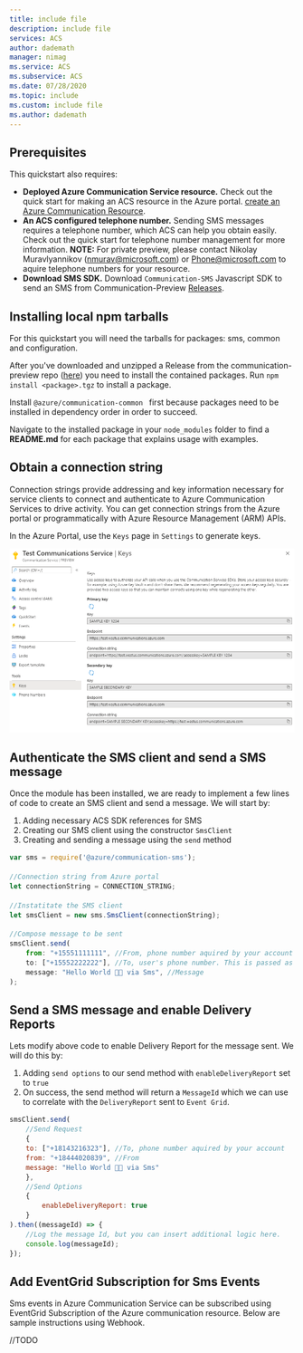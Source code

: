 ```yaml
---
title: include file
description: include file
services: ACS
author: dademath
manager: nimag
ms.service: ACS
ms.subservice: ACS
ms.date: 07/28/2020
ms.topic: include
ms.custom: include file
ms.author: dademath
---
```


## Prerequisites

This quickstart also requires:
- **Deployed Azure Communication Service resource.** Check out the quick start for making an ACS resource in the Azure portal. [create an Azure Communication Resource](./create-a-communication-resource).
- **An ACS configured telephone number.** Sending SMS messages requires a telephone number, which ACS can help you obtain easily. Check out the quick start for telephone number management for more information. **NOTE:** For private preview, please contact Nikolay Muravlyannikov (nmurav@microsoft.com) or Phone@microsoft.com to aquire telephone numbers for your resource.
- **Download SMS SDK.** Download `Communication-SMS` Javascript SDK to send an SMS from Communication-Preview [Releases](https://github.com/Azure/communication-preview/releases).

## Installing local npm tarballs
For this quickstart you will need the tarballs for packages: sms, common and configuration.

After you've downloaded and unzipped a Release from the communication-preview repo ([here](https://github.com/Azure/communication-preview/releases)) you need to install the contained packages. Run `npm install <package>.tgz` to install a package.

Install `@azure/communication-common ` first because packages need to be installed in dependency order in order to succeed.

Navigate to the installed package in your `node_modules` folder to find a **README.md** for each package that explains usage with examples.

## Obtain a connection string
Connection strings provide addressing and key information necessary for service clients to connect and authenticate to Azure Communication Services to drive activity. You can get connection strings from the Azure portal or programmatically with Azure Resource Management (ARM) APIs.

In the Azure Portal, use the `Keys` page in `Settings` to generate keys.

![Screenshot of Key page](../../media/key.png)

## Authenticate the SMS client and send a SMS message
Once the module has been installed, we are ready to implement a few lines of code to create an SMS client and send a message. We will start by:
1. Adding necessary ACS SDK references for SMS
2. Creating our SMS client using the constructor `SmsClient`
3. Creating and sending a message using the `send` method

```javascript
var sms = require('@azure/communication-sms');

//Connection string from Azure portal
let connectionString = CONNECTION_STRING;

//Instatitate the SMS client
let smsClient = new sms.SmsClient(connectionString);

//Compose message to be sent
smsClient.send(
    from: "+15551111111", //From, phone number aquired by your account
    to: ["+15552222222"], //To, user's phone number. This is passed as an array of numbers, so multiple recipients can be added
    message: "Hello World 👋🏻 via Sms", //Message
);
```

## Send a SMS message and enable Delivery Reports
Lets modify above code to enable Delivery Report for the message sent. We will do this by:
1. Adding `send options` to our send method with `enableDeliveryReport` set to `true`
2. On success, the send method will return a `MessageId` which we can use to correlate with the `DeliveryReport` sent to `Event Grid`.

```javascript
smsClient.send(
    //Send Request
    {
    to: ["+18143216323"], //To, phone number aquired by your account
    from: "+18444020839", //From
    message: "Hello World 👋🏻 via Sms"
    },
    //Send Options
    {
        enableDeliveryReport: true
    }
).then((messageId) => {
    //Log the message Id, but you can insert additional logic here.
    console.log(messageId);
});
```

## Add EventGrid Subscription for Sms Events
Sms events in Azure Communication Service can be subscribed using EventGrid Subscription of the Azure communication resource. Below are sample instructions using Webhook.

//TODO
